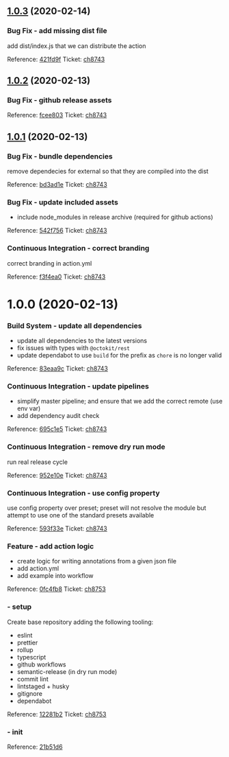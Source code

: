 ## [1.0.3](https://github.com/Attest/annotations-action/compare/v1.0.2...v1.0.3) (2020-02-14)

### Bug Fix - add missing dist file

add dist/index.js that we can distribute the action

Reference: [421fd9f](https://github.com/Attest/annotations-action/commit/421fd9f)
Ticket: [ch8743](https://app.clubhouse.io/attest/story/8743)

## [1.0.2](https://github.com/Attest/annotations-action/compare/v1.0.1...v1.0.2) (2020-02-13)

### Bug Fix - github release assets
Reference: [fcee803](https://github.com/Attest/annotations-action/commit/fcee803)
Ticket: [ch8743](https://app.clubhouse.io/attest/story/8743)

## [1.0.1](https://github.com/Attest/annotations-action/compare/v1.0.0...v1.0.1) (2020-02-13)

### Bug Fix - bundle dependencies

remove dependecies for external so that they are compiled into the dist

Reference: [bd3ad1e](https://github.com/Attest/annotations-action/commit/bd3ad1e)
Ticket: [ch8743](https://app.clubhouse.io/attest/story/8743)

### Bug Fix - update included assets

- include node_modules in release archive (required for github actions)

Reference: [542f756](https://github.com/Attest/annotations-action/commit/542f756)
Ticket: [ch8743](https://app.clubhouse.io/attest/story/8743)


### Continuous Integration - correct branding

correct branding in action.yml

Reference: [f3f4ea0](https://github.com/Attest/annotations-action/commit/f3f4ea0)
Ticket: [ch8743](https://app.clubhouse.io/attest/story/8743)

# 1.0.0 (2020-02-13)

### Build System - update all dependencies

- update all dependencies to the latest versions
- fix issues with types with `@octokit/rest`
- update dependabot to use `build` for the prefix as `chore` is no
longer valid

Reference: [83eaa9c](https://github.com/Attest/annotations-action/commit/83eaa9c)
Ticket: [ch8743](https://app.clubhouse.io/attest/story/8743)


### Continuous Integration - update pipelines

- simplify master pipeline; and ensure that we add the correct remote (use
env var)
- add dependency audit check

Reference: [695c1e5](https://github.com/Attest/annotations-action/commit/695c1e5)
Ticket: [ch8743](https://app.clubhouse.io/attest/story/8743)

### Continuous Integration - remove dry run mode

run real release cycle

Reference: [952e10e](https://github.com/Attest/annotations-action/commit/952e10e)
Ticket: [ch8743](https://app.clubhouse.io/attest/story/8743)

### Continuous Integration - use config property

use config property over preset; preset will not resolve the module but attempt to use one of the standard presets available

Reference: [593f33e](https://github.com/Attest/annotations-action/commit/593f33e)
Ticket: [ch8743](https://app.clubhouse.io/attest/story/8743)


### Feature - add action logic

- create logic for writing annotations from a given json file
- add action.yml
- add example into workflow

Reference: [0fc4fb8](https://github.com/Attest/annotations-action/commit/0fc4fb8)
Ticket: [ch8753](https://app.clubhouse.io/attest/story/8753)


###  - setup

Create base repository adding the following tooling:

- eslint
- prettier
- rollup
- typescript
- github workflows
- semantic-release (in dry run mode)
- commit lint
- lintstaged + husky
- gitignore
- dependabot

Reference: [12281b2](https://github.com/Attest/annotations-action/commit/12281b2)
Ticket: [ch8753](https://app.clubhouse.io/attest/story/8753)

###  - init
Reference: [21b51d6](https://github.com/Attest/annotations-action/commit/21b51d6)
